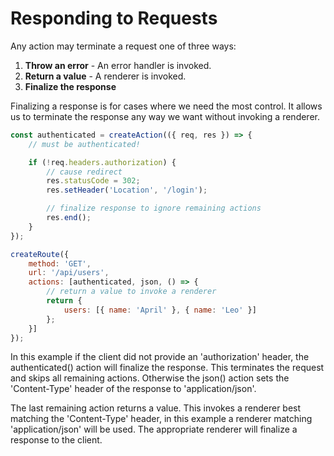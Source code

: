 # Responding to Requests

Any action may terminate a request one of three ways:

1. **Throw an error** - An error handler is invoked.
2. **Return a value** - A renderer is invoked.
3. **Finalize the response**

Finalizing a response is for cases where we need the most control. It allows us to terminate the response any way we want without invoking a renderer.

```javascript
const authenticated = createAction(({ req, res }) => {
    // must be authenticated!

    if (!req.headers.authorization) {
        // cause redirect
        res.statusCode = 302;
        res.setHeader('Location', '/login');

        // finalize response to ignore remaining actions
        res.end();
    }
});

createRoute({
    method: 'GET',
    url: '/api/users',
    actions: [authenticated, json, () => {
        // return a value to invoke a renderer
        return {
            users: [{ name: 'April' }, { name: 'Leo' }]
        };
    }]
});
```

In this example if the client did not provide an 'authorization' header, the authenticated() action will finalize the response. This terminates the request and skips all remaining actions. Otherwise the json() action sets the 'Content-Type' header of the response to 'application/json'.

The last remaining action returns a value. This invokes a renderer best matching the 'Content-Type' header, in this example a renderer matching 'application/json' will be used. The appropriate renderer will finalize a response to the client.
